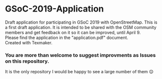 # GSoC-2019-Application
Draft application for participating in GSoC 2019 with OpenStreetMap.
This is a first draft application. It is intended to be shared with the OSM community members and get
feedback on it so it can be improved, until April 9. <br> Please find the application in the "application.pdf" document. <br>
Created with Texmaker.
### You are more than welcome to suggest improvments as Issues on this repository.
It is the only repository I would be happy to see a large number of them :relieved: 
